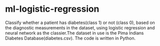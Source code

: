 # ml-logistic-regression
Classify whether a patient has diabetes(class 1) or not (class 0), based on the diagnostic measurements in the dataset, using logistic regression and neural network as the classier.The dataset in use is the Pima Indians Diabetes Database(diabetes.csv). The code is written in Python.
